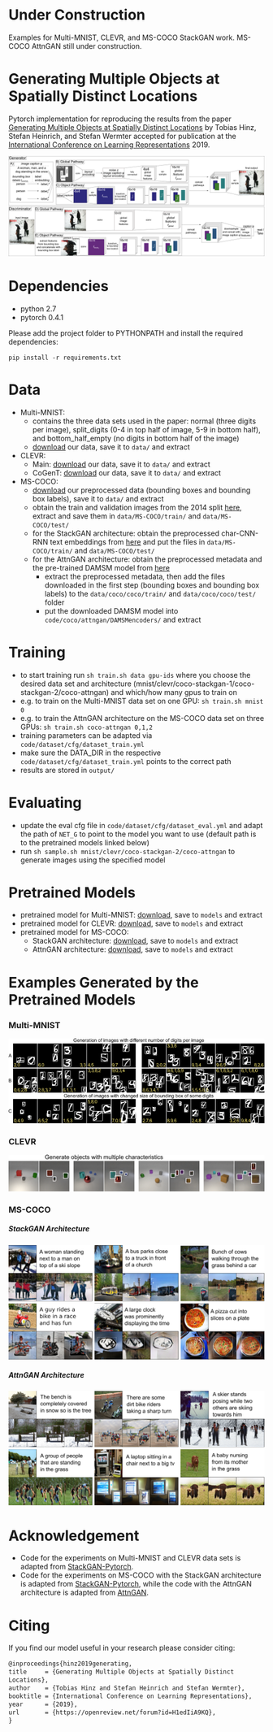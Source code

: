 # Under Construction
Examples for Multi-MNIST, CLEVR, and MS-COCO StackGAN work.
MS-COCO AttnGAN still under construction.

# Generating Multiple Objects at Spatially Distinct Locations
Pytorch implementation for reproducing the results from the paper [Generating Multiple Objects at Spatially Distinct Locations](https://openreview.net/forum?id=H1edIiA9KQ) by Tobias Hinz, Stefan Heinrich, and Stefan Wermter accepted for publication at the [International Conference on Learning Representations](https://iclr.cc/) 2019.

![Model-Architecture](examples/model.png)

# Dependencies
- python 2.7
- pytorch 0.4.1

Please add the project folder to PYTHONPATH and install the required dependencies:

```
pip install -r requirements.txt
```

# Data
- Multi-MNIST:
    - contains the three data sets used in the paper: normal (three digits per image), split_digits (0-4 in top half of image, 5-9 in bottom half), and bottom_half_empty (no digits in bottom half of the image)
    - [download](https://www2.informatik.uni-hamburg.de/wtm/software/multiple-objects-gan/data-multi-mnist.zip) our data, save it to `data/` and extract
- CLEVR:
    - Main: [download](https://www2.informatik.uni-hamburg.de/wtm/software/multiple-objects-gan/data-clevr-main.zip) our data, save it to `data/` and extract
    - CoGenT: [download](https://www2.informatik.uni-hamburg.de/wtm/software/multiple-objects-gan/data-clevr-cogent.zip) our data, save it to `data/` and extract
- MS-COCO:
    - [download](https://www2.informatik.uni-hamburg.de/wtm/software/multiple-objects-gan/data-ms-coco.zip) our preprocessed data (bounding boxes and bounding box labels), save it to `data/` and extract
    - obtain the train and validation images from the 2014 split [here](http://cocodataset.org/#download), extract and save them in `data/MS-COCO/train/` and `data/MS-COCO/test/`
    - for the StackGAN architecture: obtain the preprocessed char-CNN-RNN text embeddings from [here](https://github.com/hanzhanggit/StackGAN-Pytorch) and put the files in `data/MS-COCO/train/` and `data/MS-COCO/test/`
    - for the AttnGAN architecture: obtain the preprocessed metadata and the pre-trained DAMSM model from [here](https://github.com/taoxugit/AttnGAN)
        - extract the preprocessed metadata, then add the files downloaded in the first step (bounding boxes and bounding box labels) to the `data/coco/coco/train/` and `data/coco/coco/test/` folder 
        - put the downloaded DAMSM model into `code/coco/attngan/DAMSMencoders/` and extract

# Training
- to start training run `sh train.sh data gpu-ids` where you choose the desired data set and architecture (mnist/clevr/coco-stackgan-1/coco-stackgan-2/coco-attngan) and which/how many gpus to train on
- e.g. to train on the Multi-MNIST data set on one GPU: `sh train.sh mnist 0`
- e.g. to train the AttnGAN architecture on the MS-COCO data set on three GPUs: `sh train.sh coco-attngan 0,1,2`
- training parameters can be adapted via `code/dataset/cfg/dataset_train.yml`
- make sure the DATA_DIR in the respective `code/dataset/cfg/dataset_train.yml` points to the correct path
- results are stored in `output/`

# Evaluating
- update the eval cfg file in `code/dataset/cfg/dataset_eval.yml` and adapt the path of `NET_G` to point to the model you want to use (default path is to the pretrained models linked below)
- run `sh sample.sh mnist/clevr/coco-stackgan-2/coco-attngan` to generate images using the specified model

# Pretrained Models
- pretrained model for Multi-MNIST: [download](https://www2.informatik.uni-hamburg.de/wtm/software/multiple-objects-gan/model-multi-mnist.zip), save to `models` and extract
- pretrained model for CLEVR: [download](https://www2.informatik.uni-hamburg.de/wtm/software/multiple-objects-gan/model-clevr.zip), save to `models` and extract
- pretrained model for MS-COCO:
    - StackGAN architecture: [download](https://www2.informatik.uni-hamburg.de/wtm/software/multiple-objects-gan/model-ms-coco-stackgan.zip), save to `models` and extract
    - AttnGAN architecture: [download](https://www2.informatik.uni-hamburg.de/wtm/software/multiple-objects-gan/model-ms-coco-attngan.zip), save to `models` and extract

# Examples Generated by the Pretrained Models
### Multi-MNIST
![Multi-Mnist Examples](examples/multi-mnist_example.png)

### CLEVR
![CLEVR Examples](examples/clevr_example.png)

### MS-COCO
##### StackGAN Architecture
![COCO-StackGAN Examples](examples/coco_stackgan_example.png)

##### AttnGAN Architecture
![COCO-AttnGAN Examples](examples/coco_attngan_example.png)

# Acknowledgement
- Code for the experiments on Multi-MNIST and CLEVR data sets is adapted from [StackGAN-Pytorch](https://github.com/hanzhanggit/StackGAN-Pytorch).
- Code for the experiments on MS-COCO with the StackGAN architecture is adapted from [StackGAN-Pytorch](https://github.com/hanzhanggit/StackGAN-Pytorch), while the code with the AttnGAN architecture is adapted from [AttnGAN](https://github.com/taoxugit/AttnGAN).

# Citing
If you find our model useful in your research please consider citing:

```
@inproceedings{hinz2019generating,
title     = {Generating Multiple Objects at Spatially Distinct Locations},
author    = {Tobias Hinz and Stefan Heinrich and Stefan Wermter},
booktitle = {International Conference on Learning Representations},
year      = {2019},
url       = {https://openreview.net/forum?id=H1edIiA9KQ},
}
```
